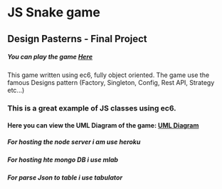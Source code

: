 # JS Snake game
## Design Pasterns - Final Project

##### You can play the game  [Here](http://htmlpreview.github.io/?https://github.com/livnoni/snakeGame/blob/master/index.html)

This game written using ec6, fully object oriented.
The game use the famous Designs pattern (Factory, Singleton, Config, Rest API, Strategy etc...)

### This is a great example of JS classes using ec6.

#### Here you can view the UML Diagram of the game:   [UML Diagram](https://htmlpreview.github.io/?https://raw.githubusercontent.com/livnoni/snakeGame/master/snakeUmlDiagram.html)

##### For hosting the node server i am use heroku
##### For hosting hte mongo DB i use mlab
##### For parse Json to table i use tabulator